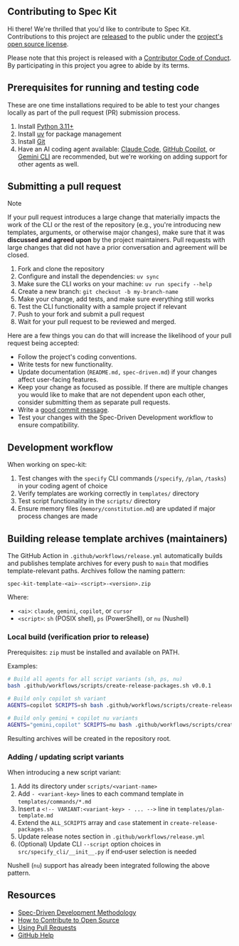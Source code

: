 ## Contributing to Spec Kit

Hi there! We're thrilled that you'd like to contribute to Spec Kit. Contributions to this project are [released](https://help.github.com/articles/github-terms-of-service/#6-contributions-under-repository-license) to the public under the [project's open source license](LICENSE).

Please note that this project is released with a [Contributor Code of Conduct](CODE_OF_CONDUCT.md). By participating in this project you agree to abide by its terms.

## Prerequisites for running and testing code

These are one time installations required to be able to test your changes locally as part of the pull request (PR) submission process.

1. Install [Python 3.11+](https://www.python.org/downloads/)
1. Install [uv](https://docs.astral.sh/uv/) for package management
1. Install [Git](https://git-scm.com/downloads)
1. Have an AI coding agent available: [Claude Code](https://www.anthropic.com/claude-code), [GitHub Copilot](https://code.visualstudio.com/), or [Gemini CLI](https://github.com/google-gemini/gemini-cli) are recommended, but we're working on adding support for other agents as well.

## Submitting a pull request

>[!NOTE]
>If your pull request introduces a large change that materially impacts the work of the CLI or the rest of the repository (e.g., you're introducing new templates, arguments, or otherwise major changes), make sure that it was **discussed and agreed upon** by the project maintainers. Pull requests with large changes that did not have a prior conversation and agreement will be closed.

1. Fork and clone the repository
1. Configure and install the dependencies: `uv sync`
1. Make sure the CLI works on your machine: `uv run specify --help`
1. Create a new branch: `git checkout -b my-branch-name`
1. Make your change, add tests, and make sure everything still works
1. Test the CLI functionality with a sample project if relevant
1. Push to your fork and submit a pull request
1. Wait for your pull request to be reviewed and merged.

Here are a few things you can do that will increase the likelihood of your pull request being accepted:

- Follow the project's coding conventions.
- Write tests for new functionality.
- Update documentation (`README.md,` `spec-driven.md`) if your changes affect user-facing features.
- Keep your change as focused as possible. If there are multiple changes you would like to make that are not dependent upon each other, consider submitting them as separate pull requests.
- Write a [good commit message](http://tbaggery.com/2008/04/19/a-note-about-git-commit-messages.html).
- Test your changes with the Spec-Driven Development workflow to ensure compatibility.

## Development workflow

When working on spec-kit:

1. Test changes with the `specify` CLI commands (`/specify`, `/plan`, `/tasks`) in your coding agent of choice
2. Verify templates are working correctly in `templates/` directory
3. Test script functionality in the `scripts/` directory
4. Ensure memory files (`memory/constitution.md`) are updated if major process changes are made

## Building release template archives (maintainers)

The GitHub Action in `.github/workflows/release.yml` automatically builds and publishes template archives for every push to `main` that modifies template-relevant paths. Archives follow the naming pattern:

`spec-kit-template-<ai>-<script>-<version>.zip`

Where:
- `<ai>`: `claude`, `gemini`, `copilot`, or `cursor`
- `<script>`: `sh` (POSIX shell), `ps` (PowerShell), or `nu` (Nushell)

### Local build (verification prior to release)

Prerequisites: `zip` must be installed and available on PATH.

Examples:

```bash
# Build all agents for all script variants (sh, ps, nu)
bash .github/workflows/scripts/create-release-packages.sh v0.0.1

# Build only copilot sh variant
AGENTS=copilot SCRIPTS=sh bash .github/workflows/scripts/create-release-packages.sh v0.0.1

# Build only gemini + copilot nu variants
AGENTS="gemini,copilot" SCRIPTS=nu bash .github/workflows/scripts/create-release-packages.sh v0.0.1
```

Resulting archives will be created in the repository root.

### Adding / updating script variants

When introducing a new script variant:
1. Add its directory under `scripts/<variant-name>`
2. Add `- <variant-key>` lines to each command template in `templates/commands/*.md`
3. Insert a `<!-- VARIANT:<variant-key> - ... -->` line in `templates/plan-template.md`
4. Extend the `ALL_SCRIPTS` array and `case` statement in `create-release-packages.sh`
5. Update release notes section in `.github/workflows/release.yml`
6. (Optional) Update CLI `--script` option choices in `src/specify_cli/__init__.py` if end‑user selection is needed

Nushell (`nu`) support has already been integrated following the above pattern.

## Resources

- [Spec-Driven Development Methodology](./spec-driven.md)
- [How to Contribute to Open Source](https://opensource.guide/how-to-contribute/)
- [Using Pull Requests](https://help.github.com/articles/about-pull-requests/)
- [GitHub Help](https://help.github.com)
